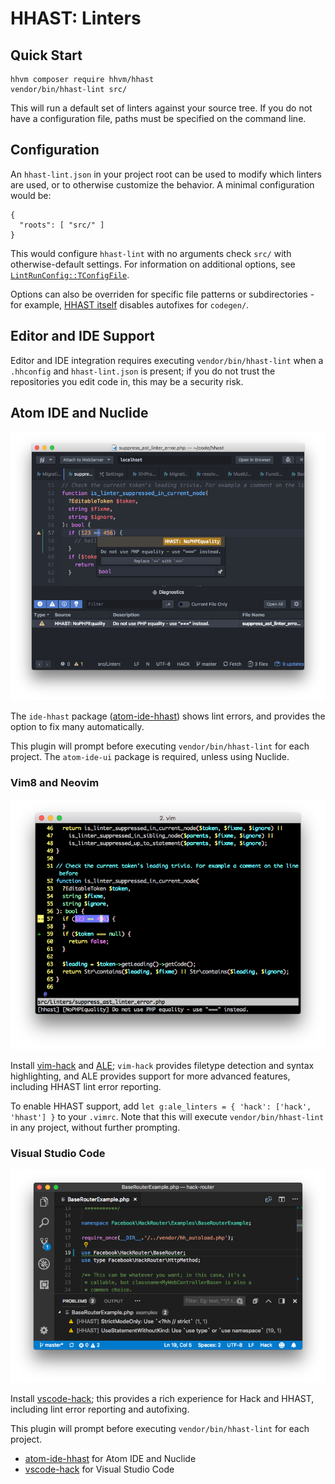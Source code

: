 # HHAST: Linters

## Quick Start

```
hhvm composer require hhvm/hhast
vendor/bin/hhast-lint src/
```

This will run a default set of linters against your source tree. If you do not have a configuration file, paths must be specified on the command line.

## Configuration

An `hhast-lint.json` in your project root can be used to modify which linters are used, or to otherwise customize the behavior. A minimal configuration would be:

```
{
  "roots": [ "src/" ]
}
```

This would configure `hhast-lint` with no arguments check `src/` with otherwise-default settings. For information on additional options, see [`LintRunConfig::TConfigFile`](../src/__Private/LintRunConfig.php).

Options can also be overriden for specific file patterns or subdirectories - for example, [HHAST itself](../hhast-lint.json) disables autofixes for `codegen/`.

## Editor and IDE Support

Editor and IDE integration requires executing `vendor/bin/hhast-lint` when a `.hhconfig` and
`hhast-lint.json` is present; if you do not trust the repositories you edit code in, this may be a
security risk.

## Atom IDE and Nuclide

![screenshot of lint errors in Nuclide](linters-nuclide.png)

The `ide-hhast` package ([atom-ide-hhast]) shows lint errors, and provides the
option to fix many automatically.

This plugin will prompt before executing `vendor/bin/hhast-lint` for each project.
The `atom-ide-ui` package is required, unless using Nuclide.

### Vim8 and Neovim

![screenshot of lint errors in Vim8](linters-vim.png)

Install [vim-hack] and [ALE]; `vim-hack` provides filetype detection and syntax highlighting, and ALE
provides support for more advanced features, including HHAST lint error reporting.

To enable HHAST support, add `let g:ale_linters = { 'hack': ['hack', 'hhast'] }` to your `.vimrc`. Note
that this will execute `vendor/bin/hhast-lint` in any project, without further prompting.

### Visual Studio Code

![screenshot of lint errors in VSCode](linters-vscode.png)


Install [vscode-hack]; this provides a rich experience for Hack and HHAST, including lint error reporting
and autofixing.

This plugin will prompt before executing `vendor/bin/hhast-lint` for each project.

- [atom-ide-hhast] for Atom IDE and Nuclide
- [vscode-hack] for Visual Studio Code

[atom-ide-hhast]: https://github.com/hhvm/atom-ide-hhast/
[ALE]: https://github.com/w0rp/ale/
[vim-hack]: https://github.com/hhvm/vim-hack/
[vscode-hack]: https://marketplace.visualstudio.com/items?itemName=pranayagarwal.vscode-hack
